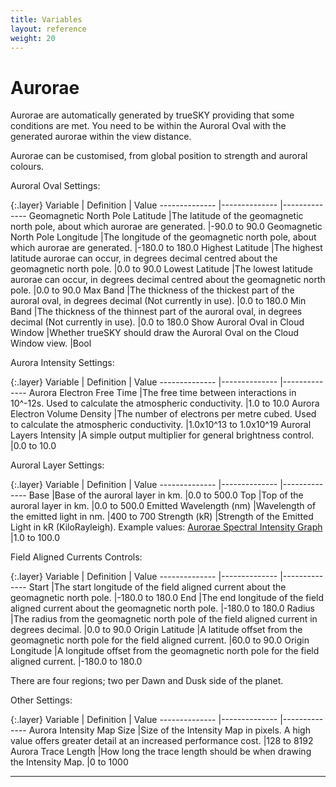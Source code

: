 ```yaml
---
title: Variables
layout: reference
weight: 20
---
```







Aurorae
====================
Aurorae are automatically generated by trueSKY providing that some conditions are met.
You need to be within the Auroral Oval with the generated aurorae within the view distance.

Aurorae can be customised, from global position to strength and auroral colours.


Auroral Oval Settings:

{:.layer}
Variable                                                                |       Definition                                                                                                                                                                                                                                                                      |       Value
--------------                                                  |--------------                                                                                                                                                                                                                                                                 |--------------
Geomagnetic North Pole Latitude                 |The latitude of the geomagnetic north pole, about which aurorae are generated.                                                                                                                                 |-90.0 to 90.0
Geomagnetic North Pole Longitude                |The longitude of the geomagnetic north pole, about which aurorae are generated.                                                                                                                                |-180.0 to 180.0
Highest Latitude                                                |The highest latitude aurorae can occur, in degrees decimal centred about the geomagnetic north pole.                                                                                   |0.0 to 90.0
Lowest Latitude                                                 |The lowest latitude aurorae can occur, in degrees decimal centred about the geomagnetic north pole.                                                                                    |0.0 to 90.0
Max Band                                                                |The thickness of the thickest part of the auroral oval, in degrees decimal (Not currently in use).                                                                                             |0.0 to 180.0
Min Band                                                                |The thickness of the thinnest part of the auroral oval, in degrees decimal (Not currently in use).                                                                                     |0.0 to 180.0
Show Auroral Oval in Cloud Window               |Whether trueSKY should draw the Auroral Oval on the Cloud Window view.                                                                                                                                                 |Bool

Aurora Intensity Settings:

{:.layer}
Variable                                                                |       Definition                                                                                                                                                                                                                                                                      |       Value
--------------                                                  |--------------                                                                                                                                                                                                                                                                 |--------------
Aurora Electron Free Time                               |The free time between interactions in 10^-12s. Used to calculate the atmospheric conductivity.                                                                                                 |1.0 to 10.0
Aurora Electron Volume Density                  |The number of electrons per metre cubed. Used to calculate the atmospheric conductivity.                                                                                                               |1.0x10^13 to 1.0x10^19
Auroral Layers Intensity                                |A simple output multiplier for general brightness control.                                                                                                                                                                             |0.0 to 10.0

Auroral Layer Settings:

{:.layer}
Variable                                                                |       Definition                                                                                                                                                                                                                                                                      |       Value
--------------                                                  |--------------                                                                                                                                                                                                                                                                 |--------------
Base                                                                    |Base of the auroral layer in km.                                                                                                                                                                                                                               |0.0 to 500.0
Top                                                                             |Top of the auroral layer in km.                                                                                                                                                                                                                                |0.0 to 500.0
Emitted Wavelength (nm)                                 |Wavelength of the emitted light in nm.                                                                                                                                                                                                                 |400 to 700
Strength (kR)                                                   |Strength of the Emitted Light in kR (KiloRayleigh). Example values: [Aurorae Spectral Intensity Graph](https://i.stack.imgur.com/Qr02U.gif)    |1.0 to 100.0

Field Aligned Currents Controls:

{:.layer}
Variable                                                                |       Definition                                                                                                                                                                                                                                                                      |       Value
--------------                                                  |--------------                                                                                                                                                                                                                                                                 |--------------
Start                                                                   |The start longitude of the field aligned current about the geomagnetic north pole.                                                                                                                             |-180.0 to 180.0
End                                                                             |The end longitude of the field aligned current about the geomagnetic north pole.                                                                                                                               |-180.0 to 180.0
Radius                                                                  |The radius from the geomagnetic north pole of the field aligned current in degrees decimal.                                                                                                    |0.0 to 90.0
Origin Latitude                                                 |A latitude offset from the geomagnetic north pole for the field aligned current.                                                                                                                               |60.0 to 90.0
Origin Longitude                                                |A longitude offset from the geomagnetic north pole for the field aligned current.                                                                                                                              |-180.0 to 180.0

There are four regions; two per Dawn and Dusk side of the planet.

Other Settings:

{:.layer}
Variable                                                                |       Definition                                                                                                                                                                                                                                                                      |       Value
--------------                                                  |--------------                                                                                                                                                                                                                                                                 |--------------
Aurora Intensity Map Size                               |Size of the Intensity Map in pixels. A high value offers greater detail at an increased performance cost.                                                                              |128 to 8192
Aurora Trace Length                                             |How long the trace length should be when drawing the Intensity Map.                                                                                                                                                    |0 to 1000

<hr>
